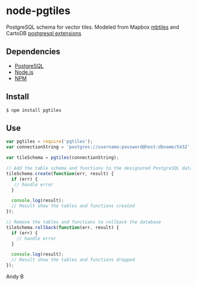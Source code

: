 node-pgtiles
============
PostgreSQL schema for vector tiles. Modeled from Mapbox [mbtiles](https://github.com/mapbox/node-mbtiles) and CartoDB [postgresql extensions](https://github.com/CartoDB/cartodb-postgresql/tree/9114d4e463c8664c1fb31e3bc538ce96c0dd0771)

## Dependencies

- [PostgreSQL](http://www.postgresql.org/)
- [Node.js](https://nodejs.org/)
- [NPM](https://npmjs.com)

## Install

`$ npm install pgtiles`

## Use

```js
var pgtiles = require('pgtiles');
var connectionString = 'postgres://username:password@host:dbname/5432';

var tileSchema = pgtiles(connectionString);

// Add the table schema and functions to the designated PostgreSQL database
tileSchema.create(function(err, result) {
  if (err) {
   // handle error
  }

  console.log(result);
  // Result show the tables and functions created
});

// Remove the tables and functions to rollback the database
tileSchema.rollback(function(err, result) {
  if (err) {
    // handle error
  }

  console.log(result);
  // Result show the tables and functions dropped
});
```


Andy B
